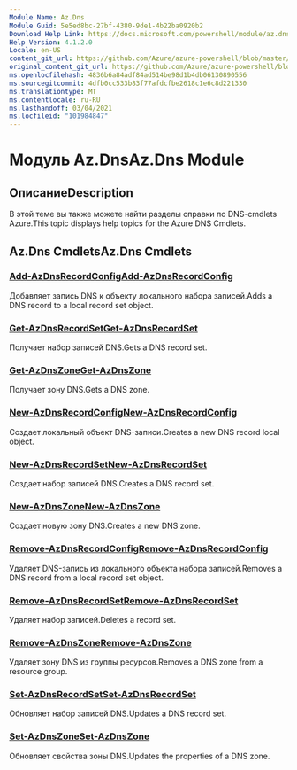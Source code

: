 ```yaml
---
Module Name: Az.Dns
Module Guid: 5e5ed8bc-27bf-4380-9de1-4b22ba0920b2
Download Help Link: https://docs.microsoft.com/powershell/module/az.dns
Help Version: 4.1.2.0
Locale: en-US
content_git_url: https://github.com/Azure/azure-powershell/blob/master/src/Dns/Dns/help/Az.DNS.md
original_content_git_url: https://github.com/Azure/azure-powershell/blob/master/src/Dns/Dns/help/Az.DNS.md
ms.openlocfilehash: 4836b6a84adf84ad514be98d1b4db06130890556
ms.sourcegitcommit: 4dfb0cc533b83f77afdcfbe2618c1e6c8d221330
ms.translationtype: MT
ms.contentlocale: ru-RU
ms.lasthandoff: 03/04/2021
ms.locfileid: "101984847"
---
```

# <span data-ttu-id="7b0b8-101">Модуль Az.Dns</span><span class="sxs-lookup"><span data-stu-id="7b0b8-101">Az.Dns Module</span></span>
## <span data-ttu-id="7b0b8-102">Описание</span><span class="sxs-lookup"><span data-stu-id="7b0b8-102">Description</span></span>
<span data-ttu-id="7b0b8-103">В этой теме вы также можете найти разделы справки по DNS-cmdlets Azure.</span><span class="sxs-lookup"><span data-stu-id="7b0b8-103">This topic displays help topics for the Azure DNS Cmdlets.</span></span>

## <span data-ttu-id="7b0b8-104">Az.Dns Cmdlets</span><span class="sxs-lookup"><span data-stu-id="7b0b8-104">Az.Dns Cmdlets</span></span>
### [<span data-ttu-id="7b0b8-105">Add-AzDnsRecordConfig</span><span class="sxs-lookup"><span data-stu-id="7b0b8-105">Add-AzDnsRecordConfig</span></span>](Add-AzDnsRecordConfig.md)
<span data-ttu-id="7b0b8-106">Добавляет запись DNS к объекту локального набора записей.</span><span class="sxs-lookup"><span data-stu-id="7b0b8-106">Adds a DNS record to a local record set object.</span></span>

### [<span data-ttu-id="7b0b8-107">Get-AzDnsRecordSet</span><span class="sxs-lookup"><span data-stu-id="7b0b8-107">Get-AzDnsRecordSet</span></span>](Get-AzDnsRecordSet.md)
<span data-ttu-id="7b0b8-108">Получает набор записей DNS.</span><span class="sxs-lookup"><span data-stu-id="7b0b8-108">Gets a DNS record set.</span></span>

### [<span data-ttu-id="7b0b8-109">Get-AzDnsZone</span><span class="sxs-lookup"><span data-stu-id="7b0b8-109">Get-AzDnsZone</span></span>](Get-AzDnsZone.md)
<span data-ttu-id="7b0b8-110">Получает зону DNS.</span><span class="sxs-lookup"><span data-stu-id="7b0b8-110">Gets a DNS zone.</span></span>

### [<span data-ttu-id="7b0b8-111">New-AzDnsRecordConfig</span><span class="sxs-lookup"><span data-stu-id="7b0b8-111">New-AzDnsRecordConfig</span></span>](New-AzDnsRecordConfig.md)
<span data-ttu-id="7b0b8-112">Создает локальный объект DNS-записи.</span><span class="sxs-lookup"><span data-stu-id="7b0b8-112">Creates a new DNS record local object.</span></span>

### [<span data-ttu-id="7b0b8-113">New-AzDnsRecordSet</span><span class="sxs-lookup"><span data-stu-id="7b0b8-113">New-AzDnsRecordSet</span></span>](New-AzDnsRecordSet.md)
<span data-ttu-id="7b0b8-114">Создает набор записей DNS.</span><span class="sxs-lookup"><span data-stu-id="7b0b8-114">Creates a DNS record set.</span></span>

### [<span data-ttu-id="7b0b8-115">New-AzDnsZone</span><span class="sxs-lookup"><span data-stu-id="7b0b8-115">New-AzDnsZone</span></span>](New-AzDnsZone.md)
<span data-ttu-id="7b0b8-116">Создает новую зону DNS.</span><span class="sxs-lookup"><span data-stu-id="7b0b8-116">Creates a new DNS zone.</span></span>

### [<span data-ttu-id="7b0b8-117">Remove-AzDnsRecordConfig</span><span class="sxs-lookup"><span data-stu-id="7b0b8-117">Remove-AzDnsRecordConfig</span></span>](Remove-AzDnsRecordConfig.md)
<span data-ttu-id="7b0b8-118">Удаляет DNS-запись из локального объекта набора записей.</span><span class="sxs-lookup"><span data-stu-id="7b0b8-118">Removes a DNS record from a local record set object.</span></span>

### [<span data-ttu-id="7b0b8-119">Remove-AzDnsRecordSet</span><span class="sxs-lookup"><span data-stu-id="7b0b8-119">Remove-AzDnsRecordSet</span></span>](Remove-AzDnsRecordSet.md)
<span data-ttu-id="7b0b8-120">Удаляет набор записей.</span><span class="sxs-lookup"><span data-stu-id="7b0b8-120">Deletes a record set.</span></span>

### [<span data-ttu-id="7b0b8-121">Remove-AzDnsZone</span><span class="sxs-lookup"><span data-stu-id="7b0b8-121">Remove-AzDnsZone</span></span>](Remove-AzDnsZone.md)
<span data-ttu-id="7b0b8-122">Удаляет зону DNS из группы ресурсов.</span><span class="sxs-lookup"><span data-stu-id="7b0b8-122">Removes a DNS zone from a resource group.</span></span>

### [<span data-ttu-id="7b0b8-123">Set-AzDnsRecordSet</span><span class="sxs-lookup"><span data-stu-id="7b0b8-123">Set-AzDnsRecordSet</span></span>](Set-AzDnsRecordSet.md)
<span data-ttu-id="7b0b8-124">Обновляет набор записей DNS.</span><span class="sxs-lookup"><span data-stu-id="7b0b8-124">Updates a DNS record set.</span></span>

### [<span data-ttu-id="7b0b8-125">Set-AzDnsZone</span><span class="sxs-lookup"><span data-stu-id="7b0b8-125">Set-AzDnsZone</span></span>](Set-AzDnsZone.md)
<span data-ttu-id="7b0b8-126">Обновляет свойства зоны DNS.</span><span class="sxs-lookup"><span data-stu-id="7b0b8-126">Updates the properties of a DNS zone.</span></span>

